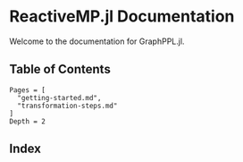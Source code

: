 # ReactiveMP.jl Documentation

Welcome to the documentation for GraphPPL.jl.

## Table of Contents

```@contents
Pages = [
  "getting-started.md",
  "transformation-steps.md"
]
Depth = 2
```

## Index

```@index
```
